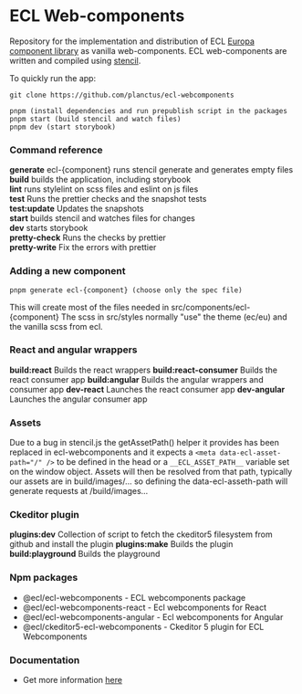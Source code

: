 # ECL Web-components

Repository for the implementation and distribution of ECL [Europa component library](https://ec.europa.eu/component-library) as vanilla web-components.
ECL web-components are written and compiled using [stencil](https://stenciljs.com/).

To quickly run the app:

```
git clone https://github.com/planctus/ecl-webcomponents

pnpm (install dependencies and run prepublish script in the packages
pnpm start (build stencil and watch files)
pnpm dev (start storybook)
```

### Command reference

**generate** ecl-{component} runs stencil generate and generates empty files
**build** builds the application, including storybook  
**lint** runs stylelint on scss files and eslint on js files  
**test** Runs the prettier checks and the snapshot tests  
**test:update** Updates the snapshots  
**start** builds stencil and watches files for changes  
**dev** starts storybook  
**pretty-check** Runs the checks by prettier  
**pretty-write** Fix the errors with prettier

### Adding a new component

```
pnpm generate ecl-{component} (choose only the spec file)
```

This will create most of the files needed in src/components/ecl-{component}
The scss in src/styles normally "use" the theme (ec/eu) and the vanilla scss from ecl.

### React and angular wrappers

**build:react** Builds the react wrappers
**build:react-consumer** Builds the react consumer app
**build:angular** Builds the angular wrappers and consumer app
**dev-react** Launches the react consumer app
**dev-angular** Launches the angular consumer app

### Assets

Due to a bug in stencil.js the getAssetPath() helper it provides has been replaced in ecl-webcomponents and it expects a
`<meta data-ecl-asset-path="/" />` to be defined in the head or a `__ECL_ASSET_PATH__` variable set on the window object.
Assets will then be resolved from that path, typically our assets are in build/images/... so defining the data-ecl-asseth-path will
generate requests at /build/images...

### Ckeditor plugin

**plugins:dev** Collection of script to fetch the ckeditor5 filesystem from github and install the plugin
**plugins:make** Builds the plugin
**build:playground** Builds the playground

### Npm packages

- @ecl/ecl-webcomponents - ECL webcomponents package
- @ecl/ecl-webcomponents-react - Ecl webcomponents for React
- @ecl/ecl-webcomponents-angular - Ecl webcomponents for Angular
- @ecl/ckeditor5-ecl-webcomponents - Ckeditor 5 plugin for ECL Webcomponents

### Documentation

- Get more information [here](./docs/README.md)
